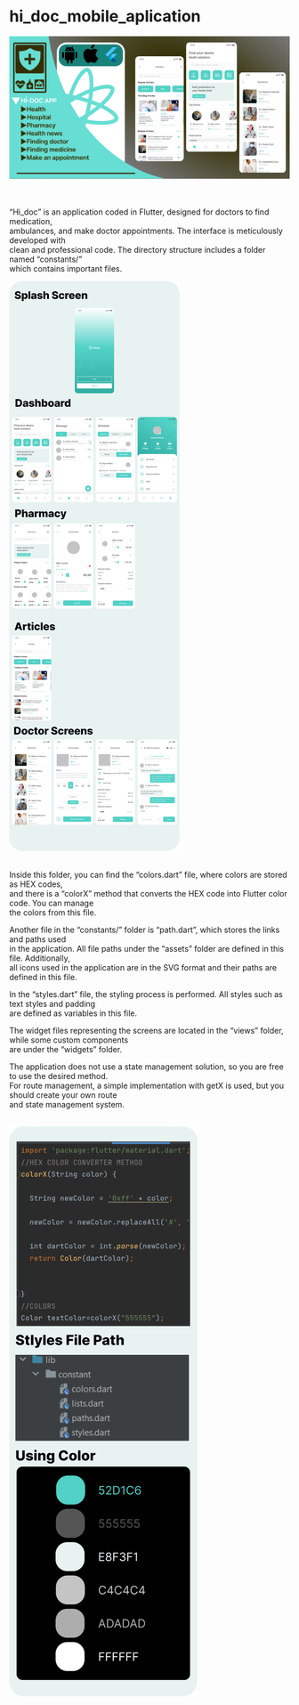 # hi_doc_mobile_aplication

![image](https://github.com/halildemir3/hi_doc_mobile_application/blob/main/images/Frame%207.png?raw=true)

<br/> <br/> 
“Hi_doc” is an application coded in Flutter, designed for doctors to find medication,<br/> 
ambulances, and make doctor appointments. The interface is meticulously developed with <br/> 
clean and professional code. The directory structure includes a folder named “constants/”<br/> 
which contains important files.<br/> 


![image](https://github.com/halildemir3/hi_doc_mobile_application/blob/main/images/Frame%209.png?raw=true)
<br/> <br/> 

Inside this folder, you can find the “colors.dart” file, where colors are stored as HEX codes,<br/> 
and there is a “colorX” method that converts the HEX code into Flutter color code. You can manage<br/> 
the colors from this file.<br/> 

Another file in the “constants/” folder is “path.dart”, which stores the links and paths used<br/> 
in the application. All file paths under the “assets” folder are defined in this file. Additionally,<br/> 
all icons used in the application are in the SVG format and their paths are defined in this file.<br/> 

In the “styles.dart” file, the styling process is performed. All styles such as text styles and padding <br/> 
are defined as variables in this file.<br/> 

The widget files representing the screens are located in the “views” folder, while some custom components<br/> 
are under the “widgets” folder.<br/> 

The application does not use a state management solution, so you are free to use the desired method. <br/> 
For route management, a simple implementation with getX is used, but you should create your own route <br/> 
and state management system.<br/> <br/> 

![image](https://github.com/halildemir3/hi_doc_mobile_application/blob/main/images/image.png?raw=true)
